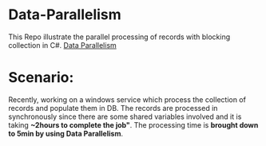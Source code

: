 # Data-Parallelism
This Repo illustrate the parallel processing of records with blocking collection in C#. [Data Parallelism](https://docs.microsoft.com/en-us/dotnet/standard/parallel-programming/data-parallelism-task-parallel-library)
# Scenario:
Recently, working on a windows service which process the collection of records and populate them in DB. The records are processed in synchronously since there are some shared variables involved and it is taking **~2hours to complete the job"**. 
The processing time is **brought down to 5min by using Data Parallelism**.

